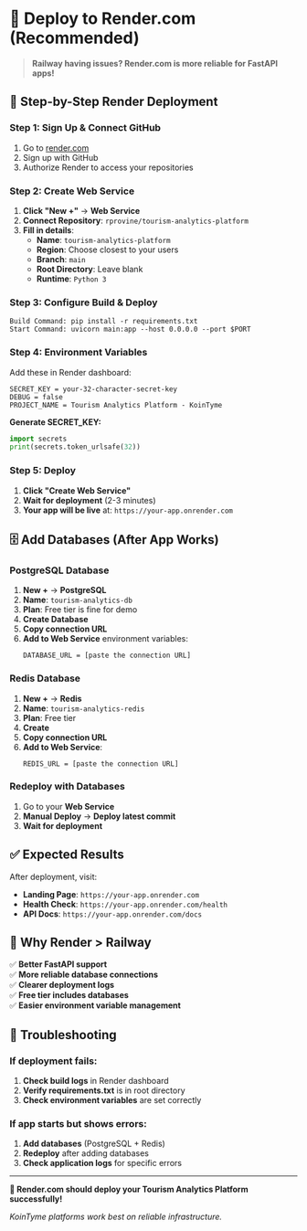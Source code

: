 # 🎯 Deploy to Render.com (Recommended)

> **Railway having issues? Render.com is more reliable for FastAPI apps!**

## 🚀 **Step-by-Step Render Deployment**

### **Step 1: Sign Up & Connect GitHub**
1. Go to [render.com](https://render.com)
2. Sign up with GitHub
3. Authorize Render to access your repositories

### **Step 2: Create Web Service**
1. **Click "New +"** → **Web Service**
2. **Connect Repository**: `rprovine/tourism-analytics-platform`
3. **Fill in details**:
   - **Name**: `tourism-analytics-platform`
   - **Region**: Choose closest to your users
   - **Branch**: `main`
   - **Root Directory**: Leave blank
   - **Runtime**: `Python 3`

### **Step 3: Configure Build & Deploy**
```
Build Command: pip install -r requirements.txt
Start Command: uvicorn main:app --host 0.0.0.0 --port $PORT
```

### **Step 4: Environment Variables**
Add these in Render dashboard:
```
SECRET_KEY = your-32-character-secret-key
DEBUG = false
PROJECT_NAME = Tourism Analytics Platform - KoinTyme
```

**Generate SECRET_KEY:**
```python
import secrets
print(secrets.token_urlsafe(32))
```

### **Step 5: Deploy**
1. **Click "Create Web Service"**
2. **Wait for deployment** (2-3 minutes)
3. **Your app will be live** at: `https://your-app.onrender.com`

## 🗄️ **Add Databases (After App Works)**

### **PostgreSQL Database**
1. **New +** → **PostgreSQL**
2. **Name**: `tourism-analytics-db`
3. **Plan**: Free tier is fine for demo
4. **Create Database**
5. **Copy connection URL**
6. **Add to Web Service** environment variables:
   ```
   DATABASE_URL = [paste the connection URL]
   ```

### **Redis Database**
1. **New +** → **Redis**
2. **Name**: `tourism-analytics-redis`
3. **Plan**: Free tier
4. **Create**
5. **Copy connection URL**
6. **Add to Web Service**:
   ```
   REDIS_URL = [paste the connection URL]
   ```

### **Redeploy with Databases**
1. Go to your **Web Service**
2. **Manual Deploy** → **Deploy latest commit**
3. **Wait for deployment**

## ✅ **Expected Results**

After deployment, visit:
- **Landing Page**: `https://your-app.onrender.com`
- **Health Check**: `https://your-app.onrender.com/health`
- **API Docs**: `https://your-app.onrender.com/docs`

## 🎯 **Why Render > Railway**

✅ **Better FastAPI support**  
✅ **More reliable database connections**  
✅ **Clearer deployment logs**  
✅ **Free tier includes databases**  
✅ **Easier environment variable management**

## 🔧 **Troubleshooting**

### **If deployment fails:**
1. **Check build logs** in Render dashboard
2. **Verify requirements.txt** is in root directory
3. **Check environment variables** are set correctly

### **If app starts but shows errors:**
1. **Add databases** (PostgreSQL + Redis)
2. **Redeploy** after adding databases
3. **Check application logs** for specific errors

---

**🚀 Render.com should deploy your Tourism Analytics Platform successfully!**

*KoinTyme platforms work best on reliable infrastructure.*